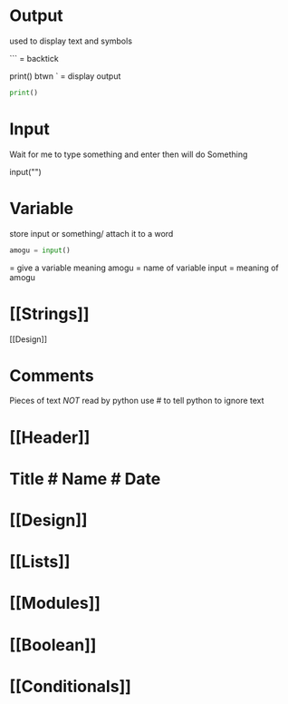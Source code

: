 # Output
used to display text and symbols

\``` = backtick

print() btwn ` = display output
```python
print()
```


# Input
Wait for me to type something and enter
then will do Something

input("")


# Variable
store input or something/ attach it to a word 

```python
amogu = input()
```

= give a variable meaning
amogu = name of variable
input = meaning of amogu








# [[Strings]]

[[Design]]





# Comments
Pieces of text *NOT* read by python
use # to tell python to ignore text

# [[Header]]
# Title # Name # Date



# [[Design]]


# [[Lists]]

# [[Modules]]

# [[Boolean]]

# [[Conditionals]]
